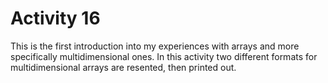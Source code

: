 # Activity 16

This is the first introduction into my experiences with arrays and more specifically multidimensional ones.
In this activity two different formats for multidimensional arrays are resented, then printed out.